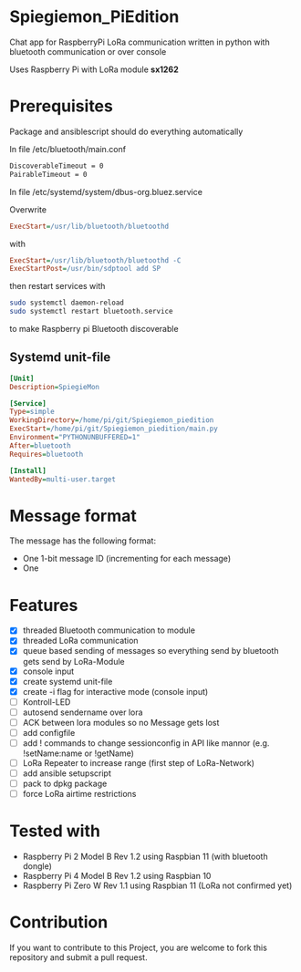 # Spiegiemon_PiEdition

Chat app for RaspberryPi LoRa communication written in python with bluetooth communication or over console

Uses Raspberry Pi with LoRa module **sx1262**

# Prerequisites

Package and ansiblescript should do everything automatically

In file /etc/bluetooth/main.conf

```txt
DiscoverableTimeout = 0
PairableTimeout = 0
```


In file /etc/systemd/system/dbus-org.bluez.service

Overwrite 
```ini
ExecStart=/usr/lib/bluetooth/bluetoothd
```
with
```ini
ExecStart=/usr/lib/bluetooth/bluetoothd -C
ExecStartPost=/usr/bin/sdptool add SP
```

then restart services with 

```bash
sudo systemctl daemon-reload
sudo systemctl restart bluetooth.service
```

to make Raspberry pi Bluetooth discoverable

## Systemd unit-file
```ini
[Unit]
Description=SpiegieMon

[Service]
Type=simple
WorkingDirectory=/home/pi/git/Spiegiemon_piedition
ExecStart=/home/pi/git/Spiegiemon_piedition/main.py
Environment="PYTHONUNBUFFERED=1"
After=bluetooth
Requires=bluetooth

[Install]
WantedBy=multi-user.target
```

# Message format
The message has the following format:
- One 1-bit message ID (incrementing for each message)
- One 

# Features

- [x] threaded Bluetooth communication to module
- [x] threaded LoRa communication
- [x] queue based sending of messages so everything send by bluetooth gets send by LoRa-Module
- [x] console input 
- [x] create systemd unit-file
- [x] create -i flag for interactive mode (console input)
- [ ] Kontroll-LED 
- [ ] autosend sendername over lora
- [ ] ACK between lora modules so no Message gets lost
- [ ] add configfile
- [ ] add ! commands to change sessionconfig in API like mannor (e.g. !setName:name or !getName)
- [ ] LoRa Repeater to increase range (first step of LoRa-Network)
- [ ] add ansible setupscript
- [ ] pack to dpkg package
- [ ] force LoRa airtime restrictions

# Tested with

- Raspberry Pi 2 Model B Rev 1.2 using Raspbian 11
(with bluetooth dongle)
- Raspberry Pi 4 Model B Rev 1.2 using Raspbian 10
- Raspberry Pi Zero W Rev 1.1 using Raspbian 11 (LoRa not confirmed yet)

# Contribution

If you want to contribute to this Project, you are welcome to fork this repository and submit a pull request.
